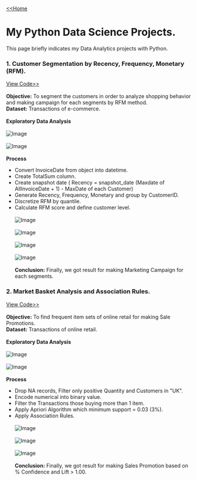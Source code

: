[<<Home](https://pakkawatk.github.io/portfolio)<br />
# My Python Data Science Projects.
This page briefly indicates my Data Analytics projects with Python.<br />
### 1. Customer Segmentation by Recency, Frequency, Monetary (RFM).
[View Code>>](https://pakkawatk.github.io/portfolio)<br /><br />
**Objective:** To segment the customers in order to analyze shopping behavior and making campaign for each segments by RFM method.<br />
**Dataset:** Transactions of e-commerce.<br /><br />
**Exploratory Data Analysis**<br /><br />
![Image](https://github.com/Pakkawatk/portfolio/blob/gh-pages/img/py_RFM1.PNG?raw=true)<br /><br />
![Image](https://github.com/Pakkawatk/portfolio/blob/gh-pages/img/py_RFM2.PNG?raw=true)<br /><br />
**Process**<br />
  - Convert InvoiceDate from object into datetime.<br />
  - Create TotalSum column.<br />
  - Create snapshot date ( Recency = snapshot_date (Maxdate of AllInvoiceDate + 1) - MaxDate of each Customer)<br />
  - Generate Recency, Frequency, Monetary and group by CustomerID.<br />
  - Discretize RFM by quantile.<br />
  - Calculate RFM score and define customer level.<br /><br />
![Image](https://github.com/Pakkawatk/portfolio/blob/gh-pages/img/py_RFM3.PNG?raw=true)<br /><br />
![Image](https://github.com/Pakkawatk/portfolio/blob/gh-pages/img/py_RFM4.PNG?raw=true)<br /><br />
![Image](https://github.com/Pakkawatk/portfolio/blob/gh-pages/img/py_RFM5.PNG?raw=true)<br /><br />
![Image](https://github.com/Pakkawatk/portfolio/blob/gh-pages/img/py_RFM6.PNG?raw=true)<br /><br />
**Conclusion:** Finally, we got result for making Marketing Campaign for each segments.<br />

### 2. Market Basket Analysis and Association Rules.
[View Code>>](https://pakkawatk.github.io/portfolio)<br /><br />
**Objective:** To find frequent item sets of online retail for making Sale Promotions.<br />
**Dataset:** Transactions of online retail.<br /><br />
**Exploratory Data Analysis**<br /><br />
![Image](https://github.com/Pakkawatk/portfolio/blob/gh-pages/img/py_MBA1.PNG?raw=true)<br /><br />
![Image](https://github.com/Pakkawatk/portfolio/blob/gh-pages/img/py_MBA2.PNG?raw=true)<br /><br />
**Process**<br />
  - Drop NA records, Filter only positive Quantity and Customers in "UK".<br />
  - Encode numerical into binary value.<br />
  - Filter the Transactions those buying more than 1 item.<br />
  - Apply Apriori Algorithm which minimum support = 0.03 (3%).<br />
  - Apply Association Rules.<br /><br />
![Image](https://github.com/Pakkawatk/portfolio/blob/gh-pages/img/py_MBA3.PNG?raw=true)<br /><br />
![Image](https://github.com/Pakkawatk/portfolio/blob/gh-pages/img/py_MBA4.PNG.PNG?raw=true)<br /><br />
![Image](https://github.com/Pakkawatk/portfolio/blob/gh-pages/img/py_MBA5.PNG.PNG?raw=true)<br /><br />
**Conclusion:** Finally, we got result for making Sales Promotion based on % Confidence and Lift > 1.00.<br />
